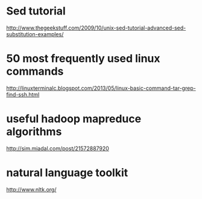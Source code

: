 Sed tutorial
=============

http://www.thegeekstuff.com/2009/10/unix-sed-tutorial-advanced-sed-substitution-examples/




50 most frequently used linux commands
======================================

http://linuxterminalc.blogspot.com/2013/05/linux-basic-command-tar-grep-find-ssh.html



useful hadoop mapreduce algorithms
==
http://sim.miadal.com/post/21572887920



natural language toolkit
===
http://www.nltk.org/